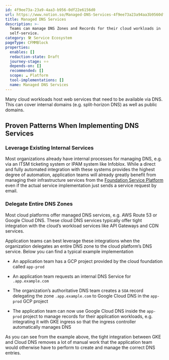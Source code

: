 ```yaml
---
id: 4f9ee73a-23a9-4aa3-b956-0df22e6156d0
url: https://www.notion.so/Managed-DNS-Services-4f9ee73a23a94aa3b9560df22e6156d0
title: Managed DNS Services
description: >-
  Teams can manage DNS Zones and Records for their cloud workloads in
  self-service.
category: 🛠 Service Ecosystem
pageType: CFMMBlock
properties:
  enables: []
  redaction-state: Draft
  journey-stage: ⭐️⭐️
  depends-on: []
  recommended: []
  scope: ☁️ Platform
  tool-implementations: []
  name: Managed DNS Services
---
```


Many cloud workloads host web services that need to be available via DNS. This can cover internal domains (e.g. split-horizon DNS) as well as public domains. 

## Proven Patterns When Implementing DNS Services

### Leverage Existing Internal Services

Most organizations already have internal processes for managing DNS, e.g. via an ITSM ticketing system or IPAM system like Infoblox. While a direct and fully automated integration with these systems provides the highest degree of automation, application teams will already greatly benefit from managing their infrastructure services from the [Foundation Service Platform](./foundation-service-platform.md) even if the actual service implementation just sends a service request by email. 

### Delegate Entire DNS Zones

Most cloud platforms offer managed DNS services, e.g. AWS Route 53 or Google Cloud DNS. These cloud DNS services typically offer tight integration with the cloud’s workload services like API Gateways and CDN services. 

Application teams can best leverage these integrations when the organization delegates an entire DNS zone to the cloud platform’s DNS service. Below you can find a typical example implementation

- An application team has a GCP project provided by the cloud foundation called  `app-prod`

- An application team requests an internal DNS Service for `.app.example.com`

- The organization’s authoritative DNS team creates a `SOA` record delegating the zone `.app.example.com` to Google Cloud DNS in the `app-prod` GCP project

- The application team can now use Google Cloud DNS inside the `app-prod` project to manage records for their application workloads, e.g. integrating it with GKE ingress so that the ingress controller automatically manages DNS

As you can see from the example above, the tight integration between GKE and Cloud DNS removes a lot of manual work that the application team would otherwise have to perform to create and manage the correct DNS entries.

